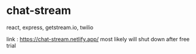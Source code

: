 # chat-stream
react, express, getstream.io, twilio

link : https://chat-stream.netlify.app/
most likely will shut down after free trial
